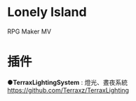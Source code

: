 # Lonely Island
RPG Maker MV

# 插件
●**TerraxLightingSystem** : 燈光、晝夜系統
https://github.com/Terraxz/TerraxLighting
    
